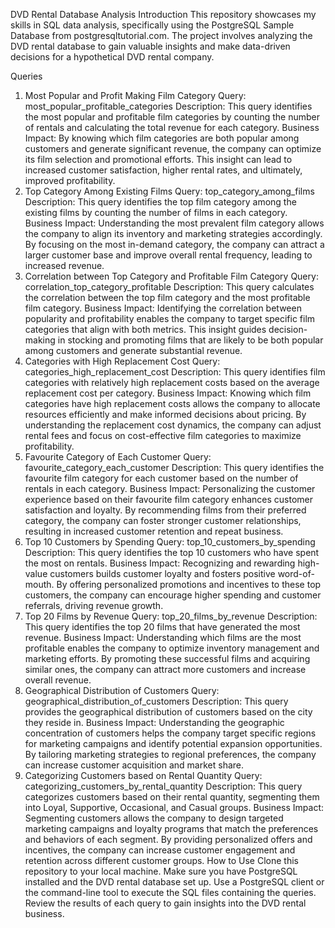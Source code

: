 DVD Rental Database Analysis
Introduction
This repository showcases my skills in SQL data analysis, specifically using the PostgreSQL Sample Database from postgresqltutorial.com. The project involves analyzing the DVD rental database to gain valuable insights and make data-driven decisions for a hypothetical DVD rental company.

Queries
1. Most Popular and Profit Making Film Category
Query: most_popular_profitable_categories
Description: This query identifies the most popular and profitable film categories by counting the number of rentals and calculating the total revenue for each category.
Business Impact: By knowing which film categories are both popular among customers and generate significant revenue, the company can optimize its film selection and promotional efforts. This insight can lead to increased customer satisfaction, higher rental rates, and ultimately, improved profitability.
2. Top Category Among Existing Films
Query: top_category_among_films
Description: This query identifies the top film category among the existing films by counting the number of films in each category.
Business Impact: Understanding the most prevalent film category allows the company to align its inventory and marketing strategies accordingly. By focusing on the most in-demand category, the company can attract a larger customer base and improve overall rental frequency, leading to increased revenue.
3. Correlation between Top Category and Profitable Film Category
Query: correlation_top_category_profitable
Description: This query calculates the correlation between the top film category and the most profitable film category.
Business Impact: Identifying the correlation between popularity and profitability enables the company to target specific film categories that align with both metrics. This insight guides decision-making in stocking and promoting films that are likely to be both popular among customers and generate substantial revenue.
4. Categories with High Replacement Cost
Query: categories_high_replacement_cost
Description: This query identifies film categories with relatively high replacement costs based on the average replacement cost per category.
Business Impact: Knowing which film categories have high replacement costs allows the company to allocate resources efficiently and make informed decisions about pricing. By understanding the replacement cost dynamics, the company can adjust rental fees and focus on cost-effective film categories to maximize profitability.
5. Favourite Category of Each Customer
Query: favourite_category_each_customer
Description: This query identifies the favourite film category for each customer based on the number of rentals in each category.
Business Impact: Personalizing the customer experience based on their favourite film category enhances customer satisfaction and loyalty. By recommending films from their preferred category, the company can foster stronger customer relationships, resulting in increased customer retention and repeat business.
6. Top 10 Customers by Spending
Query: top_10_customers_by_spending
Description: This query identifies the top 10 customers who have spent the most on rentals.
Business Impact: Recognizing and rewarding high-value customers builds customer loyalty and fosters positive word-of-mouth. By offering personalized promotions and incentives to these top customers, the company can encourage higher spending and customer referrals, driving revenue growth.
7. Top 20 Films by Revenue
Query: top_20_films_by_revenue
Description: This query identifies the top 20 films that have generated the most revenue.
Business Impact: Understanding which films are the most profitable enables the company to optimize inventory management and marketing efforts. By promoting these successful films and acquiring similar ones, the company can attract more customers and increase overall revenue.
8. Geographical Distribution of Customers
Query: geographical_distribution_of_customers
Description: This query provides the geographical distribution of customers based on the city they reside in.
Business Impact: Understanding the geographic concentration of customers helps the company target specific regions for marketing campaigns and identify potential expansion opportunities. By tailoring marketing strategies to regional preferences, the company can increase customer acquisition and market share.
9. Categorizing Customers based on Rental Quantity
Query: categorizing_customers_by_rental_quantity
Description: This query categorizes customers based on their rental quantity, segmenting them into Loyal, Supportive, Occasional, and Casual groups.
Business Impact: Segmenting customers allows the company to design targeted marketing campaigns and loyalty programs that match the preferences and behaviors of each segment. By providing personalized offers and incentives, the company can increase customer engagement and retention across different customer groups.
How to Use
Clone this repository to your local machine.
Make sure you have PostgreSQL installed and the DVD rental database set up.
Use a PostgreSQL client or the command-line tool to execute the SQL files containing the queries.
Review the results of each query to gain insights into the DVD rental business.
